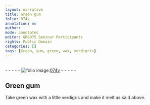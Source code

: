 ```yaml
---
layout: narrative
title: Green gum
folio: 074v
annotation: no
author:
mode: annotated
editor: GR8975 Seminar Participants
rights: Public Domain
categories: []
tags: [Green, gum, green, wax, verdigris]
---
```


 <br/>- - - - - <a href="http://gallica.bnf.fr/ark:/12148/btv1b10500001g/f154.image"><img src="../assets/photo-icon.png" alt="folio image: " style="display:inline-block; margin-bottom:-3px;"/>074v</a> - - - - - <br/> 
## <span class="material">Green gum</span>

 
Take <span class="material">green wax</span> with a little <span class="material">verdigris</span> and make it melt as said above.
 